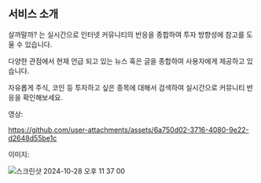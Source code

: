 ## 서비스 소개

살까말까? 는 실시간으로 인터넷 커뮤니티의 반응을 종합하여 투자 방향성에 참고를 도울 수 있습니다.

다양한 관점에서 현재 언급 되고 있는 뉴스 혹은 글을 종합하여 사용자에게 제공하고 있습니다.

자유롭게 주식, 코인 등 투자하고 싶은 종목에 대해서 검색하여 실시간으로 커뮤니티 반응을 확인해보세요.

영상:

https://github.com/user-attachments/assets/6a750d02-3716-4080-9e22-d2648d55be1c

이미지:

![스크린샷 2024-10-28 오후 11 37 00](https://github.com/user-attachments/assets/5af10eb9-532f-4e23-9203-ef2bfa2fc60b)
